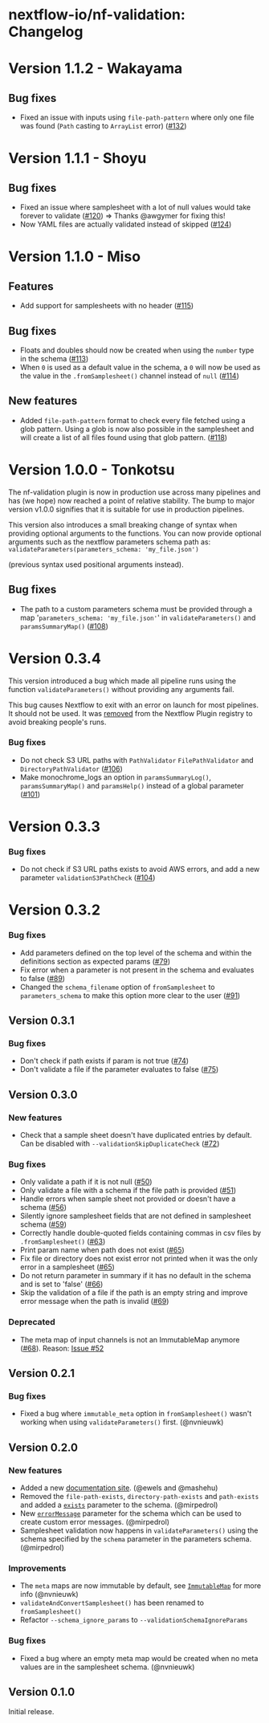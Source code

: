 # nextflow-io/nf-validation: Changelog

# Version 1.1.2 - Wakayama

## Bug fixes

- Fixed an issue with inputs using `file-path-pattern` where only one file was found (`Path` casting to `ArrayList` error) ([#132](https://github.com/nextflow-io/nf-validation/pull/132))

# Version 1.1.1 - Shoyu

## Bug fixes

- Fixed an issue where samplesheet with a lot of null values would take forever to validate ([#120](https://github.com/nextflow-io/nf-validation/pull/120)) => Thanks @awgymer for fixing this!
- Now YAML files are actually validated instead of skipped ([#124](https://github.com/nextflow-io/nf-validation/pull/120))

# Version 1.1.0 - Miso

## Features

- Add support for samplesheets with no header ([#115](https://github.com/nextflow-io/nf-validation/pull/115))

## Bug fixes

- Floats and doubles should now be created when using the `number` type in the schema ([#113](https://github.com/nextflow-io/nf-validation/pull/113/))
- When `0` is used as a default value in the schema, a `0` will now be used as the value in the `.fromSamplesheet()` channel instead of `null` ([#114](https://github.com/nextflow-io/nf-validation/pull/114))

## New features

- Added `file-path-pattern` format to check every file fetched using a glob pattern. Using a glob is now also possible in the samplesheet and will create a list of all files found using that glob pattern. ([#118](https://github.com/nextflow-io/nf-validation/pull/118))

# Version 1.0.0 - Tonkotsu

The nf-validation plugin is now in production use across many pipelines and has (we hope) now reached a point of relative stability. The bump to major version v1.0.0 signifies that it is suitable for use in production pipelines.

This version also introduces a small breaking change of syntax when providing optional arguments to the functions. You can now provide optional arguments such as the nextflow parameters schema path as:
`validateParameters(parameters_schema: 'my_file.json')`

(previous syntax used positional arguments instead).

## Bug fixes

- The path to a custom parameters schema must be provided through a map '`parameters_schema: 'my_file.json'`' in `validateParameters()` and `paramsSummaryMap()` ([#108](https://github.com/nextflow-io/nf-validation/pull/108))

# Version 0.3.4

This version introduced a bug which made all pipeline runs using the function `validateParameters()` without providing any arguments fail.

This bug causes Nextflow to exit with an error on launch for most pipelines. It should not be used. It was [removed](https://github.com/nextflow-io/plugins/pull/40) from the Nextflow Plugin registry to avoid breaking people's runs.

### Bug fixes

- Do not check S3 URL paths with `PathValidator` `FilePathValidator` and `DirectoryPathValidator` ([#106](https://github.com/nextflow-io/nf-validation/pull/106))
- Make monochrome_logs an option in `paramsSummaryLog()`, `paramsSummaryMap()` and `paramsHelp()` instead of a global parameter ([#101](https://github.com/nextflow-io/nf-validation/pull/101))

# Version 0.3.3

### Bug fixes

- Do not check if S3 URL paths exists to avoid AWS errors, and add a new parameter `validationS3PathCheck` ([#104](https://github.com/nextflow-io/nf-validation/pull/104))

# Version 0.3.2

### Bug fixes

- Add parameters defined on the top level of the schema and within the definitions section as expected params ([#79](https://github.com/nextflow-io/nf-validation/pull/79))
- Fix error when a parameter is not present in the schema and evaluates to false ([#89](https://github.com/nextflow-io/nf-validation/pull/89))
- Changed the `schema_filename` option of `fromSamplesheet` to `parameters_schema` to make this option more clear to the user ([#91](https://github.com/nextflow-io/nf-validation/pull/91))

## Version 0.3.1

### Bug fixes

- Don't check if path exists if param is not true ([#74](https://github.com/nextflow-io/nf-validation/pull/74))
- Don't validate a file if the parameter evaluates to false ([#75](https://github.com/nextflow-io/nf-validation/pull/75))

## Version 0.3.0

### New features

- Check that a sample sheet doesn't have duplicated entries by default. Can be disabled with `--validationSkipDuplicateCheck` ([#72](https://github.com/nextflow-io/nf-validation/pull/72))

### Bug fixes

- Only validate a path if it is not null ([#50](https://github.com/nextflow-io/nf-validation/pull/50))
- Only validate a file with a schema if the file path is provided ([#51](https://github.com/nextflow-io/nf-validation/pull/51))
- Handle errors when sample sheet not provided or doesn't have a schema ([#56](https://github.com/nextflow-io/nf-validation/pull/56))
- Silently ignore samplesheet fields that are not defined in samplesheet schema ([#59](https://github.com/nextflow-io/nf-validation/pull/59))
- Correctly handle double-quoted fields containing commas in csv files by `.fromSamplesheet()` ([#63](https://github.com/nextflow-io/nf-validation/pull/63))
- Print param name when path does not exist ([#65](https://github.com/nextflow-io/nf-validation/pull/65))
- Fix file or directory does not exist error not printed when it was the only error in a samplesheet ([#65](https://github.com/nextflow-io/nf-validation/pull/65))
- Do not return parameter in summary if it has no default in the schema and is set to 'false' ([#66](https://github.com/nextflow-io/nf-validation/pull/66))
- Skip the validation of a file if the path is an empty string and improve error message when the path is invalid ([#69](https://github.com/nextflow-io/nf-validation/pull/69))

### Deprecated

- The meta map of input channels is not an ImmutableMap anymore ([#68](https://github.com/nextflow-io/nf-validation/pull/68)). Reason: [Issue #52](https://github.com/nextflow-io/nf-validation/issues/52)

## Version 0.2.1

### Bug fixes

- Fixed a bug where `immutable_meta` option in `fromSamplesheet()` wasn't working when using `validateParameters()` first. (@nvnieuwk)

## Version 0.2.0

### New features

- Added a new [documentation site](https://nextflow-io.github.io/nf-validation/). (@ewels and @mashehu)
- Removed the `file-path-exists`, `directory-path-exists` and `path-exists` and added a [`exists`](https://nextflow-io.github.io/nf-validation/nextflow_schema/nextflow_schema_specification/#exists) parameter to the schema. (@mirpedrol)
- New [`errorMessage`](https://nextflow-io.github.io/nf-validation/nextflow_schema/nextflow_schema_specification/#errormessage) parameter for the schema which can be used to create custom error messages. (@mirpedrol)
- Samplesheet validation now happens in `validateParameters()` using the schema specified by the `schema` parameter in the parameters schema. (@mirpedrol)

### Improvements

- The `meta` maps are now immutable by default, see [`ImmutableMap`](https://nextflow-io.github.io/nf-validation/samplesheets/immutable_map/) for more info (@nvnieuwk)
- `validateAndConvertSamplesheet()` has been renamed to `fromSamplesheet()`
- Refactor `--schema_ignore_params` to `--validationSchemaIgnoreParams`

### Bug fixes

- Fixed a bug where an empty meta map would be created when no meta values are in the samplesheet schema. (@nvnieuwk)

## Version 0.1.0

Initial release.
